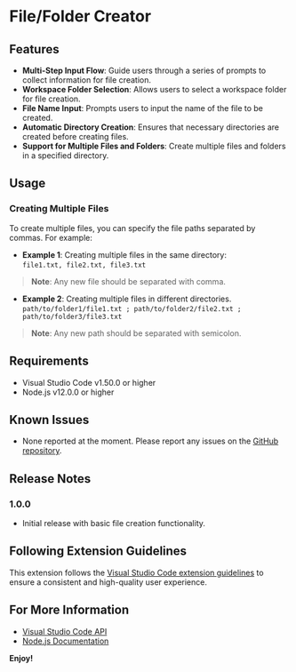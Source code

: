 # File/Folder Creator

## Features

- **Multi-Step Input Flow**: Guide users through a series of prompts to collect information for file creation.
- **Workspace Folder Selection**: Allows users to select a workspace folder for file creation.
- **File Name Input**: Prompts users to input the name of the file to be created.
- **Automatic Directory Creation**: Ensures that necessary directories are created before creating files.
- **Support for Multiple Files and Folders**: Create multiple files and folders in a specified directory.

## Usage

### Creating Multiple Files

To create multiple files, you can specify the file paths separated by commas. For example:

- **Example 1**: Creating multiple files in the same directory: <br>
```file1.txt, file2.txt, file3.txt```
> **Note**: Any new file should be separated with comma.
- **Example 2**: Creating multiple files in different directories. <br>
```path/to/folder1/file1.txt ; path/to/folder2/file2.txt ; path/to/folder3/file3.txt```
> **Note**: Any new path should be separated with semicolon.

## Requirements

- Visual Studio Code v1.50.0 or higher
- Node.js v12.0.0 or higher

## Known Issues

- None reported at the moment. Please report any issues on the [GitHub repository](https://github.com/grand719/vscode-file-folder-creator).

## Release Notes

### 1.0.0

- Initial release with basic file creation functionality.

## Following Extension Guidelines

This extension follows the [Visual Studio Code extension guidelines](https://code.visualstudio.com/api/references/extension-guidelines) to ensure a consistent and high-quality user experience.

## For More Information

- [Visual Studio Code API](https://code.visualstudio.com/api)
- [Node.js Documentation](https://nodejs.org/en/docs/)

**Enjoy!**